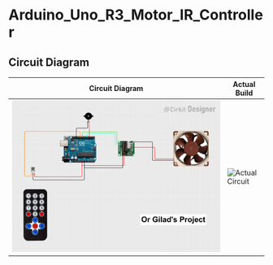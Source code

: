 # Arduino_Uno_R3_Motor_IR_Controller

## Circuit Diagram

| Circuit Diagram | Actual Build |
|----------|---------------|
| ![Circuit Diagram](IR%20Motor%20Control%20Diagram.png)  |  ![Actual Circuit](Arduino_Uno_Motor_IR_Controller_Actual_Circuit.jpg) |
